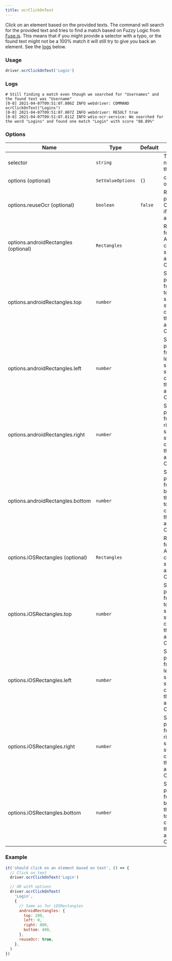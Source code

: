 ```yaml
---
title: ocrClickOnText
---
```

Click on an element based on the provided texts.
The command will search for the provided text and tries to find a match
based on Fuzzy Logic from [Fuse.js](https://fusejs.io/). This means that if you might provide a selector with a typo, or
the found text might not be a 100% match it will still try to give you back an element. See the [logs](#logs) below.

### Usage
```js
driver.ocrClickOnText('Login')
```

### Logs
```log
# Still finding a match even though we searched for "Usernames" and the found text was "Username"
[0-0] 2021-04-07T09:51:07.806Z INFO webdriver: COMMAND ocrClickOnText("Logins")
[0-0] 2021-04-07T09:51:07.807Z INFO webdriver: RESULT true
[0-0] 2021-04-07T09:51:07.811Z INFO wdio-ocr-service: We searched for the word "Logins" and found one match "Login" with score "88.89%"
```

### Options

| Name | Type | Default | Details |
| --- | --- | ---| --- |
| selector | `string` | | The visual name of the field |
| options (optional) | `SetValueOptions` | `{}` | command options |
| options.reuseOcr (optional) | `boolean` | `false` | Re-use a previous OCR scan if it is available |
| options.androidRectangles (optional) | `Rectangles` | | Rectangles for Android to crop the search area for OCR |
| options.androidRectangles.top | `number` | | Start position from the top of the screen to start cropping the search area for OCR |
| options.androidRectangles.left | `number` | | Start position from the left of the screen to start cropping the search area for OCR |
| options.androidRectangles.right | `number` | | Start position from the right of the screen to start cropping the search area for OCR |
| options.androidRectangles.bottom | `number` | | Start position from the bottom of the screen to start cropping the search area for OCR |
| options.iOSRectangles (optional) | `Rectangles` | | Rectangles for Android to crop the search area for OCR |
| options.iOSRectangles.top | `number` | | Start position from the top of the screen to start cropping the search area for OCR |
| options.iOSRectangles.left | `number` | | Start position from the left of the screen to start cropping the search area for OCR |
| options.iOSRectangles.right | `number` | | Start position from the right of the screen to start cropping the search area for OCR |
| options.iOSRectangles.bottom | `number` | | Start position from the bottom of the screen to start cropping the search area for OCR |

### Example
```js
it('should click on an element based on text', () => {
  // Click on text
  driver.ocrClickOnText('Login')

  // OR with options
  driver.ocrClickOnText(
    'Login',
    {
      // Same as for iOSRectangles
      androidRectangles: {
        top: 200,
        left: 0,
        right: 800,
        bottom: 400,
      },
      reuseOcr: true,
    },
  )
})
```
